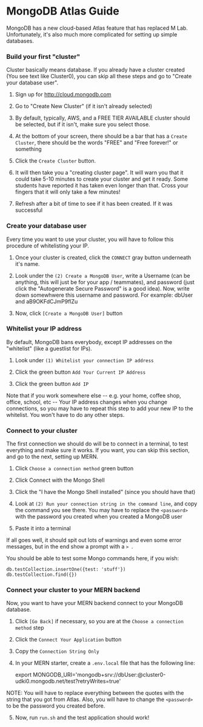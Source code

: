 # MongoDB Atlas Guide

MongoDB has a new cloud-based Atlas feature that has replaced M Lab. Unfortunately, it's also much more complicated for setting up simple databases.

### Build your first "cluster"

Cluster basically means database. If you already have a cluster created (You see text like Cluster0), you can skip all these steps and go to "Create your database user".

1. Sign up for http://cloud.mongodb.com

2. Go to "Create New Cluster" (if it isn't already selected)

3. By default, typically, AWS, and a FREE TIER AVAILABLE cluster should be selected, but if it isn't, make sure you select those.

4. At the bottom of your screen, there should be a bar that has a `Create Cluster`, there should be the words "FREE" and "Free forever!" or something

5. Click the `Create Cluster` button.

6. It will then take you a "creating cluster page". It will warn you that it could take 5-10 minutes to create your cluster and get it ready. Some students have reported it has taken even longer than that. Cross your fingers that it will only take a few minutes!

7. Refresh after a bit of time to see if it has been created. If it was successful


### Create your database user

Every time you want to use your cluster, you will have to follow this procedure of whitelisting your IP.

1. Once your cluster is created, click the `CONNECT` gray button underneath it's name.

2. Look under the `(2) Create a MongoDB User`, write a Username (can be anything, this will just be for your app / teammates), and password (just click the "Autogenerate Secure Password" is a good idea). Now, write down somewhwere this username and password. For example: dbUser and aB9OKFdCJmP9flZu

3. Now, click `[Create a MongoDB User]` button


### Whitelist your IP address

By default, MongoDB bans everybody, except IP addresses on the "whitelist" (like a guestlist for IPs).

1. Look under `(1) Whitelist your connection IP address`

2. Click the green button `Add Your Current IP Address`

3. Click the green button `Add IP`


Note that if you work somewhere else -- e.g. your home, coffee shop, office, school, etc -- Your IP address changes when you change connections, so you may have to repeat this step to add your new IP to the whitelist. You won't have to do any other steps.

### Connect to your cluster

The first connection we should do will be to connect in a terminal, to test everything and make sure it works. If you want, you can skip this section, and go to the next, setting up MERN.

1. Click `Choose a connection method` green button

2. Click Connect with the Mongo Shell

3. Click the "I have the Mongo Shell installed" (since you should have that)

4. Look at `(2) Run your connection string in the command line`, and copy the command you see there. You may have to replace the `<password>` with the password you created when you created a MongoDB user

5. Paste it into a terminal

If all goes well, it should spit out lots of warnings and even some error messages, but in the end show a prompt with a `> `.

You should be able to test some Mongo commands here, if you wish:

    db.testCollection.insertOne({test: 'stuff'})
    db.testCollection.find({})


### Connect your cluster to your MERN backend

Now, you want to have your MERN backend connect to your MongoDB database.

1. Click `[Go Back]` if necessary, so you are at the `Choose a connection method` step

2. Click the `Connect Your Application` button

3. Copy the `Connection String Only`

4. In your MERN starter, create a `.env.local` file that has the following line:

    export MONGODB_URI='mongodb+srv://dbUser:<password>@cluster0-udki0.mongodb.net/test?retryWrites=true'

NOTE: You will have to replace everything between the quotes with the string that you got from Atlas. Also, you will have to change the `<password>` to be the password you created before.

5. Now, run `run.sh` and the test application should work!


